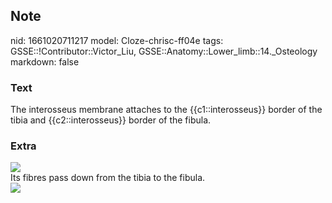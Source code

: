 ## Note
nid: 1661020711217
model: Cloze-chrisc-ff04e
tags: GSSE::!Contributor::Victor_Liu, GSSE::Anatomy::Lower_limb::14._Osteology
markdown: false

### Text
The interosseus membrane attaches to the {{c1::interosseus}} border of the tibia and {{c2::interosseus}} border of the fibula.

### Extra
<img src="paste-041dbd5ad132c02466369be02bcb5cba7f57b1e9.jpg">
<div>
  Its fibres pass down from the tibia to the fibula.
</div>
<div><img src=
"paste-df40536874c8c375d2ec9f81d79cd40e9205ea0e.jpg"></div>
